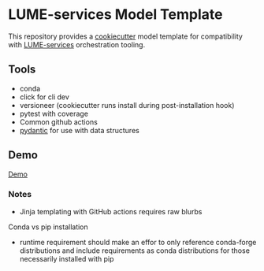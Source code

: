 # LUME-services Model Template
This repository provides a [cookiecutter](https://cookiecutter.readthedocs.io/en/stable/) model template for compatibility with [LUME-services](https://slaclab.github.io/lume-services/) orchestration tooling.


## Tools
* conda
* click for cli dev
* versioneer (cookiecutter runs install during post-installation hook)
* pytest with coverage
* Common github actions
* [pydantic](https://pydantic-docs.helpmanual.io/) for use with data structures

## Demo
[Demo](https://raw.githubusercontent.com/jacquelinegarrahan/lume-services/main/docs/demo.md)

### Notes
 - Jinja templating with GitHub actions requires raw blurbs

Conda vs pip installation
- runtime requirement should make an effor to only reference conda-forge distributions and include requirements as conda distributions for those necessarily installed with pip


